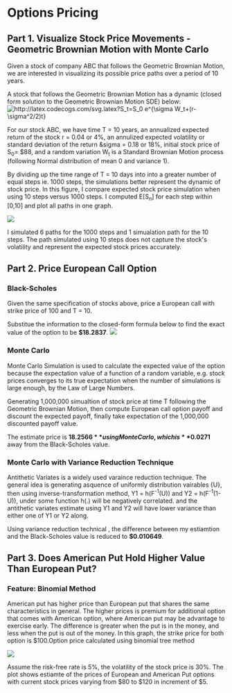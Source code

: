 # Options Pricing
## Part 1. Visualize Stock Price Movements - Geometric Brownian Motion with Monte Carlo <br/>
Given a stock of company ABC that follows the Geometric Brownian Motion, we are interested in visualizing its possible price paths over a period of 10 years.

A stock that follows the Geometric Brownian Motion has a dynamic (closed form solution to the Geometric Brownian Motion SDE) below: 
<img src="http://latex.codecogs.com/svg.latex?S_t=S_0&space;e^{\sigma&space;W_t&plus;(r-\sigma^2/2)t}" title="http://latex.codecogs.com/svg.latex?S_t=S_0 e^{\sigma W_t+(r-\sigma^2/2)t}" />

For our stock ABC, we have time T = 10 years, an annualized expected return of the stock r = 0.04 or 4%, an annulized expected volatility or standard deviation of the return &sigma = 0.18 or 18%, initial stock price of S<sub>0</sub>= $88, and a random variation W<sub>t</sub> is a Standard Brownian Motion process (following Normal distribution of mean 0 and variance 1).

By dividing up the time range of T = 10 days into into a greater number of equal steps ie. 1000 steps, the simulations better represent the dynamic of stock price. In this figure, I compare expected stock price simulation when using 10 steps versus 1000 steps. I computed E[S<sub>n</sub>] for each step within [0,10] and plot all paths in one graph.

<img width=“964” src="https://github.com/MINAYUAN/Option-Pricing/blob/main/3.png">

I simulated 6 paths for the 1000 steps and 1 simualation path for the 10 steps. The path simulated using 10 steps does not capture the stock's volatility and represent the expected stock prices accurately.


## Part 2. Price European Call Option <br/>
### Black-Scholes <br/>
Given the same specification of stocks above, price a European call with strike price of 100 and T = 10. 

Substitue the information to the closed-form formula below to find the exact value of the option to be **$18.2837**.
<img width=“400” src="https://github.com/MINAYUAN/Option-Pricing/blob/main/1*vA9Przj2ncqg5shwn4iBJQ.png">

### Monte Carlo <br/>
Monte Carlo Simulation is used to calculate the expected value of the option because the expectation value of a function of a random variable, e.g. stock prices  converges to its true expectation when the number of simulations is large enough, by the Law of Large Numbers. 

Generating 1,000,000 simualtion of stock price at time T following the Geometric Brownian Motion, then compute European call option payoff and discount the expected payoff, finally take expectation of the 1,000,000 discounted payoff value. 

The estimate price is **$18.2566** using Monte Carlo, which is **$0.0271** away from the Black-Scholes value. 

### Monte Carlo with Variance Reduction Technique <br/>
Antithetic Variates is a widely used varaince reduction technique. The general idea is generating asquence of uniformly distribution vairables {U}, then using inverse-transformation method, Y1 = h(F<sup>-1</sup>(U)) and Y2 = h(F<sup>-1</sup>(1-U)), under some function h(.) will be negatively correlated. and the antithetic variates estimate using Y1 and Y2 will have lower variance than either one of Y1 or Y2 along.

Using variance reduction technical , the difference between my estiamtion and the Black-Scholes value is reduced to **$0.010649**.


## Part 3. Does American Put Hold Higher Value Than European Put? 
### Feature: Binomial Method
American put has higher price than European put that shares the same characteristics in general. The higher prices is premium for additional option that comes with American option, where American put may be advantage to exercise early. The difference is greater when the put is in the money, and less when the put is out of the money. In this graph, the strike price for both option is \$100.Option price calculated using binomial tree method

<img width=“400” src="https://github.com/MINAYUAN/Option-Pricing/blob/main/q4p4.png">

Assume the risk-free rate is 5%, the volatility of the stock price is 30%. The plot shows estiamte of the prices of European and American Put options with current stock prices varying from $80 to $120 in increment of $5.
